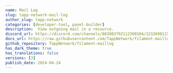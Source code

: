 ```yaml
---
name: Mail Log
slug: tapp-network-mail-log
author_slug: tapp-network
categories: [developer-tool, panel-builder]
description:  View outgoing mail in a resource.
discord_url: https://discord.com/channels/883083792112300104/1232698115790737479
docs_url: https://raw.githubusercontent.com/TappNetwork/filament-maillog/main/README.md
github_repository: TappNetwork/filament-maillog
has_dark_theme: true
has_translations: false
versions: [3]
publish_date: 2024-04-24
---
```

